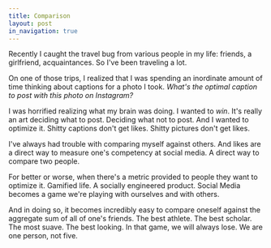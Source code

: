```yaml
---
title: Comparison
layout: post
in_navigation: true
---
```


Recently I caught the travel bug from various people in my life: friends, a girlfriend, acquaintances. So I've been traveling a lot.

On one of those trips, I realized that I was spending an inordinate amount of time thinking about captions for a photo I took. *What's the optimal caption to post with this photo on Instagram?*

I was horrified realizing what my brain was doing. I wanted to *win*. It's really an art deciding what to post. Deciding what not to post. And I wanted to optimize it. Shitty captions don't get likes. Shitty pictures don't get likes.

I've always had trouble with comparing myself against others. And likes are a direct way to measure one's competency at social media. A direct way to compare two people.

For better or worse, when there's a metric provided to people they want to optimize it. Gamified life. A socially engineered product. Social Media becomes a game we're playing with ourselves and with others.

And in doing so, it becomes incredibly easy to compare oneself against the aggregate sum of all of one's friends. The best athlete. The best scholar. The most suave. The best looking. In that game, we will always lose. We are one person, not five.

<!-- 2016-11-04 -->
